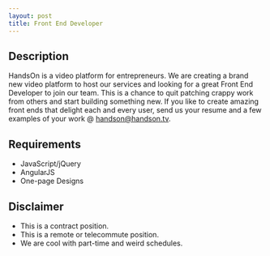 ```yaml
---
layout: post
title: Front End Developer
---
```


## Description

HandsOn is a video platform for entrepreneurs. We are creating a brand new video platform to host our services and looking for a great Front End Developer to join our team. This is a chance to quit patching crappy work from others and start building something new. If you like to create amazing front ends that delight each and every user, send us your resume and a few examples of your work @ [handson@handson.tv](mailto:handson@handson.tv).

## Requirements

* JavaScript/jQuery
* AngularJS
* One-page Designs

## Disclaimer

* This is a contract position.
* This is a remote or telecommute position.
* We are cool with part-time and weird schedules.
